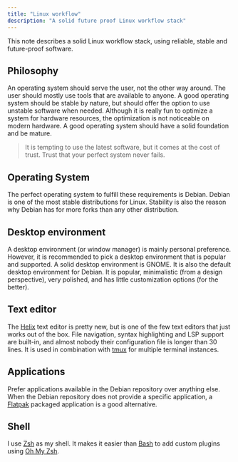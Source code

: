 ```yaml
---
title: "Linux workflow"
description: "A solid future proof Linux workflow stack"
---
```


This note describes a solid Linux workflow stack, using reliable, stable and future-proof software.

## Philosophy
An operating system should serve the user, not the other way around. The user should mostly use tools that are available to anyone. A good operating system should be stable by nature, but should offer the option to use unstable software when needed. Although it is really fun to optimize a system for hardware resources, the optimization is not noticeable on modern hardware. A good operating system should have a solid foundation and be mature.

> It is tempting to use the latest software, but it comes at the cost of trust. Trust that your perfect system never fails.

## Operating System
The perfect operating system to fulfill these requirements is Debian. Debian is one of the most stable distributions for Linux. Stability is also the reason why Debian has for more forks than any other distribution.

## Desktop environment
A desktop environment (or window manager) is mainly personal preference. However, it is recommended to pick a desktop environment that is popular and supported. A solid desktop environment is GNOME. It is also the default desktop environment for Debian. It is popular, minimalistic (from a design perspective), very polished, and has little customization options (for the better).

## Text editor
The [Helix](helix) text editor is pretty new, but is one of the few text editors that just works out of the box. File navigation, syntax highlighting and LSP support are built-in, and almost nobody their configuration file is longer than 30 lines. It is used in combination with [tmux](tmux) for multiple terminal instances.

## Applications
Prefer applications available in the Debian repository over anything else. When the Debian repository does not provide a specific application, a [Flatpak](flatpak) packaged application is a good alternative.

## Shell
I use [Zsh](zsh) as my shell. It makes it easier than [Bash](bash) to add custom plugins using [Oh My Zsh](oh-my-zsh).
